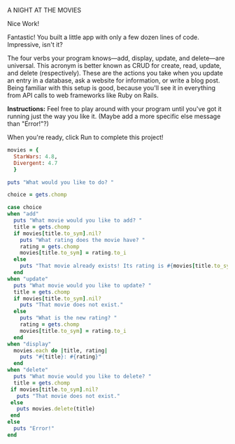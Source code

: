A NIGHT AT THE MOVIES

Nice Work!

Fantastic! You built a little app with only a few dozen lines of code. Impressive, isn't it?

The four verbs your program knows—add, display, update, and delete—are universal. This acronym is better known as CRUD for create, read, update, and delete (respectively). These are the actions you take when you update an entry in a database, ask a website for information, or write a blog post. Being familiar with this setup is good, because you'll see it in everything from API calls to web frameworks like Ruby on Rails.

**Instructions:**
Feel free to play around with your program until you've got it running just the way you like it. (Maybe add a more specific else message than "Error!"?)

When you're ready, click Run to complete this project!

```ruby
movies = {
  StarWars: 4.8, 
  Divergent: 4.7
  }

puts "What would you like to do? "

choice = gets.chomp

case choice
when "add"
  puts "What movie would you like to add? "
  title = gets.chomp
  if movies[title.to_sym].nil? 
    puts "What rating does the movie have? "
    rating = gets.chomp
    movies[title.to_sym] = rating.to_i
  else
    puts "That movie already exists! Its rating is #{movies[title.to_sym]}."
  end
when "update"
  puts "What movie would you like to update? "
  title = gets.chomp
  if movies[title.to_sym].nil? 
    puts "That movie does not exist."
  else
    puts "What is the new rating? "
    rating = gets.chomp
    movies[title.to_sym] = rating.to_i
  end
when "display"
  movies.each do |title, rating| 
    puts "#{title}: #{rating}"
  end
when "delete"
  puts "What movie would you like to delete? "
  title = gets.chomp
 if movies[title.to_sym].nil? 
   puts "That movie does not exist."
 else
   puts movies.delete(title)
 end
else
  puts "Error!"
end
```
